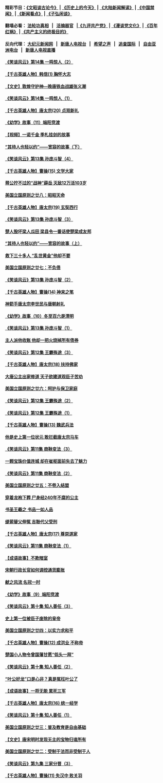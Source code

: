 #### 精彩节目：[《文昭谈古论今》](http://155.138.205.71/wenzhao) | [《历史上的今天》](http://155.138.205.71/today-in-history) | [《大陆新闻解读》](http://155.138.205.71/ntdtv-comedy) | [《中国禁闻》](http://155.138.205.71/ntdtv-news) | [《新闻看点》](http://155.138.205.71/news-insight) | [《子弘闲谈》](http://155.138.205.71/zihongxiantan/) 

 #### 翻墙必看： [法轮功真相](http://155.138.205.71:10000/videos/truth.html) &nbsp;&nbsp;|&nbsp;&nbsp; [活摘器官](http://155.138.205.71:10000/videos/res/Organs/) &nbsp;&nbsp;|[《九评共产党》](http://155.138.205.71:10000/videos/jiuping) | [《漫谈党文化》](http://155.138.205.71:10000/videos/mtdwh) | [《百年红祸》](http://155.138.205.71:10000/videos/bnhh) | [《共产主义的终极目的》](http://155.138.205.71:10000/videos/res/zjmd) 

 #### 反向代理： [大纪元新闻网](http://155.138.205.71:10080/) &nbsp;&nbsp;|&nbsp;&nbsp; [新唐人电视台](http://155.138.205.71:8000/) &nbsp;&nbsp;|&nbsp;&nbsp; [希望之声](http://155.138.205.71:8200/) &nbsp;&nbsp;|&nbsp;&nbsp; [追查国际](http://155.138.205.71:10010/) &nbsp;&nbsp;|&nbsp;&nbsp; [自由亚洲电台](http://155.138.205.71:9800/) &nbsp;&nbsp;|&nbsp;&nbsp; [新唐人电视直播](http://155.138.205.71/) 

#### [《笑谈风云》第14集 一鸣惊人（2）](../pages/nsc975/n11086149.md?t=03081536) 

#### [【千古英雄人物】韩信(1) 胸怀大志](../pages/nsc975/n7544501.md?t=03081536) 

#### [【文史】敦煌守护神—晚唐铁血战雄张义潮](../pages/nsc975/n11091413.md?t=03081536) 

#### [《笑谈风云》第14集 一鸣惊人（1）](../pages/nsc975/n11086128.md?t=03081536) 

#### [【千古英雄人物】唐太宗(20) 贞观新礼](../pages/nsc975/n8046282.md?t=03081536) 

#### [《幼学》故事（11）端阳竞渡](../pages/nsc975/n11025755.md?t=03081536) 

#### [【视频】一诺千金 季札挂剑的故事](../pages/nsc975/n11087985.md?t=03081536) 

#### [“其待人也轻以约”——宽容的故事（下）](../pages/nsc975/n3744126.md?t=03081536) 

#### [《笑谈风云》第13集 孙庞斗智（4）](../pages/nsc975/n11070236.md?t=03081536) 

#### [【千古英雄人物】曹操(15) 文学大家](../pages/nsc975/n7783350.md?t=03081536) 

#### [蒋公拧不过的“战神”薛岳 灭敌12万活103岁](../pages/nsc975/n11084282.md?t=03081536) 

#### [美国立国原则之廿八：昭昭天命](../pages/nsc975/n11060836.md?t=03081536) 

#### [【千古英雄人物】唐太宗(19) 玄奘西行](../pages/nsc975/n8046276.md?t=03081536) 

#### [《笑谈风云》第13集 孙庞斗智（3）](../pages/nsc975/n11070219.md?t=03081536) 

#### [楚人毁坏梁人瓜田 梁县令一番话使楚梁成友邦](../pages/nsc975/n11079326.md?t=03081536) 

#### [“其待人也轻以约”——宽容的故事（上）](../pages/nsc975/n3743407.md?t=03081536) 

#### [救下三十多人 “乱世黄金”他却不要](../pages/nsc975/n11053639.md?t=03081536) 

#### [美国立国原则之廿七：不负债](../pages/nsc975/n11060818.md?t=03081536) 

#### [《笑谈风云》第13集 孙庞斗智（2）](../pages/nsc975/n11070199.md?t=03081536) 

#### [【千古英雄人物】曹操(14) 神来之笔](../pages/nsc975/n7783346.md?t=03081536) 

#### [神箭手唐太宗李世民与唐朝射礼](../pages/nsc975/n11050034.md?t=03081536) 

#### [《幼学》故事（10）冬至百六是清明](../pages/nsc975/n11025760.md?t=03081536) 

#### [《笑谈风云》第13集 孙庞斗智（1）](../pages/nsc975/n11070158.md?t=03081536) 

#### [主人派他收账 他却一把火烧掉所有债券](../pages/nsc975/n11070431.md?t=03081536) 

#### [《笑谈风云》第12集 王霸殊途（3）](../pages/nsc975/n11058708.md?t=03081536) 

#### [【千古英雄人物】唐太宗(18) 扶持佛家](../pages/nsc975/n8046271.md?t=03081536) 

#### [大唐公主出家修道 天子欲建道观臣子苦劝](../pages/nsc975/n11053988.md?t=03081536) 

#### [美国立国原则之廿六：呵护与保卫家庭](../pages/nsc975/n11056028.md?t=03081536) 

#### [《笑谈风云》第12集 王霸殊途（2）](../pages/nsc975/n11058661.md?t=03081536) 

#### [《笑谈风云》第12集 王霸殊途（1）](../pages/nsc975/n11058612.md?t=03081536) 

#### [【千古英雄人物】曹操(13) 魏武兵法](../pages/nsc975/n7783342.md?t=03081536) 

#### [他是史上第一位状元 敢拦截唐太宗马车](../pages/nsc975/n11064238.md?t=03081536) 

#### [《笑谈风云》第11集 商鞅变法（3）](../pages/nsc975/n11051540.md?t=03081536) 

#### [一颗宝珠价值连城 却在崔枢面前失去了魅力](../pages/nsc975/n11049666.md?t=03081536) 

#### [《笑谈风云》第11集 商鞅变法（2）](../pages/nsc975/n11051527.md?t=03081536) 

#### [美国立国原则之廿五：不卷入结盟](../pages/nsc975/n11049916.md?t=03081536) 

#### [穿着龙袍下葬 尸身经240年不腐的公主](../pages/nsc975/n11058573.md?t=03081536) 

#### [书圣王羲之 书品一如人品](../pages/nsc975/n10961724.md?t=03081536) 

#### [缇萦替父伸冤 吉翂代父受刑](../pages/nsc975/n3780463.md?t=03081536) 

#### [【千古英雄人物】唐太宗(17) 尊崇道家](../pages/nsc975/n8046261.md?t=03081536) 

#### [《笑谈风云》第11集 商鞅变法（1）](../pages/nsc975/n11051459.md?t=03081536) 

#### [【成语故事】不欺暗室](../pages/nsc975/n11056002.md?t=03081536) 

#### [宋朝行政长官如何调控通货膨胀](../pages/nsc975/n11055933.md?t=03081536) 

#### [献之风流 名冠一时](../pages/nsc975/n11011196.md?t=03081536) 

#### [《幼学》故事（9）端阳竞渡](../pages/nsc975/n11081111.md?t=03081536) 

#### [《笑谈风云》第十集 知人善任（3）](../pages/nsc975/n11044990.md?t=03081536) 

#### [史上第一位被臣子废除的皇帝](../pages/nsc975/n11053637.md?t=03081536) 

#### [美国立国原则之廿四：以实力求和平](../pages/nsc975/n11046955.md?t=03081536) 

#### [【千古英雄人物】曹操(12) 成洪业 不称帝](../pages/nsc975/n7783338.md?t=03081536) 

#### [楚国小人物令曾国藩甘愿“低头一拜”](../pages/nsc975/n11013087.md?t=03081536) 

#### [《笑谈风云》第十集 知人善任（2）](../pages/nsc975/n11044937.md?t=03081536) 

#### [“叶公好龙”口是心非？真是冤枉叶公了](../pages/nsc975/n11008777.md?t=03081536) 

#### [【成语故事】一将无能 累死三军](../pages/nsc975/n11046538.md?t=03081536) 

#### [【千古英雄人物】唐太宗(16) 统一经学](../pages/nsc975/n8046259.md?t=03081536) 

#### [《笑谈风云》第十集 知人善任（1）](../pages/nsc975/n11032532.md?t=03081536) 

#### [美国立国原则之廿三：普及教育是自由基础](../pages/nsc975/n11044655.md?t=03081536) 

#### [【文史】唐宋明时发现无主的宝物归谁所有](../pages/nsc975/n11036075.md?t=03081536) 

#### [美国立国原则之廿二：受制于法而非受制于人](../pages/nsc975/n11038266.md?t=03081536) 

#### [《笑谈风云》第九集 三家分晋（3）](../pages/nsc975/n11028646.md?t=03081536) 

#### [【千古英雄人物】曹操(11) 失汉中 败关羽](../pages/nsc975/n7783328.md?t=03081536) 

